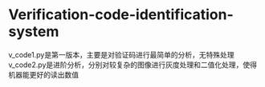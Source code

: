 # Verification-code-identification-system
v_code1.py是第一版本，主要是对验证码进行最简单的分析，无特殊处理
v_code2.py是进阶分析，分别对较复杂的图像进行灰度处理和二值化处理，使得机器能更好的读出数值
